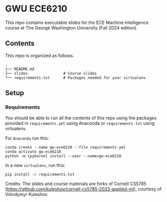 # GWU ECE6210

This repo contains executable slides for the ECE Machine Intelligence course at The George Washington University (Fall 2024 edition).

## Contents

This repo is organized as follows.

```
.
├── README.md
├── slides.               # Course slides 
└── requirements.txt      # Packages needed for your virtualenv
```

## Setup

### Requirements

You should be able to run all the contents of this repo using the packages provided in `requirements.yml` using Anaconda or `requirements.txt` using virtualenv.

For `Anaconda` run this:
```
conda create --name gw-ece6210 --file requirements.yml
conda activate gw-ece6210
python -m ipykernel install --user --name=gw-ece6210
```

In a new `virtualenv`, run this:
```
pip install -r requirements.txt
```

Credits: The slides and course materials are forks of Cornell CS5785 (https://github.com/kuleshov/cornell-cs5785-2023-applied-ml), courtesy of Volodymyr Kuleshov.
